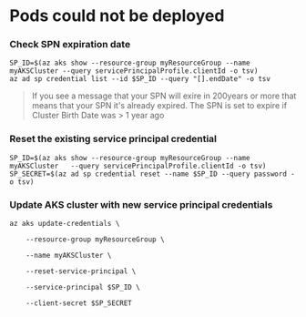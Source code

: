 # Pods could not be deployed

 
### Check SPN expiration date

 ```
SP_ID=$(az aks show --resource-group myResourceGroup --name myAKSCluster --query servicePrincipalProfile.clientId -o tsv)
az ad sp credential list --id $SP_ID --query "[].endDate" -o tsv
```

> If you see a message that your SPN will exire in 200years or more that means that your SPN it's already expired.
The SPN is set to expire if Cluster Birth Date was > 1 year ago 

 
 ### Reset the existing service principal credential 

```
SP_ID=$(az aks show --resource-group myResourceGroup --name myAKSCluster   --query servicePrincipalProfile.clientId -o tsv) 
SP_SECRET=$(az ad sp credential reset --name $SP_ID --query password -o tsv) 
```
  

### Update AKS cluster with new service principal credentials 

```
az aks update-credentials \ 

    --resource-group myResourceGroup \ 

    --name myAKSCluster \ 

    --reset-service-principal \ 

    --service-principal $SP_ID \ 

    --client-secret $SP_SECRET 
```